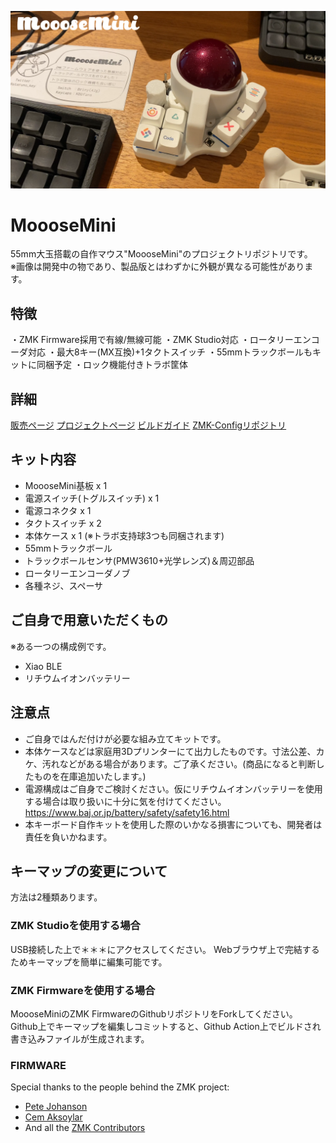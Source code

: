 ![](./Readme_image/MoooseMini01.png)
<br>
# MoooseMini
55mm大玉搭載の自作マウス"MoooseMini"のプロジェクトリポジトリです。  
※画像は開発中の物であり、製品版とはわずかに外観が異なる可能性があります。  

## 特徴
・ZMK Firmware採用で有線/無線可能
・ZMK Studio対応
・ロータリーエンコーダ対応
・最大8キー(MX互換)+1タクトスイッチ
・55mmトラックボールもキットに同梱予定
・ロック機能付きトラボ筐体

## 詳細
[販売ページ](https://ataruno.booth.pm/items/6922285)
[プロジェクトページ](https://github.com/ataruno/MoooseMini/tree/main)
[ビルドガイド](https://github.com/ataruno/MoooseMini/blob/main/build_guide/build_guide.md)
[ZMK-Configリポジトリ](https://github.com/ataruno/zmk-MoooseMini)

## キット内容
* MoooseMini基板 x 1
* 電源スイッチ(トグルスイッチ) x 1
* 電源コネクタ x 1
* タクトスイッチ x 2
* 本体ケース x 1 (※トラボ支持球3つも同梱されます)
* 55mmトラックボール
* トラックボールセンサ(PMW3610+光学レンズ)＆周辺部品
* ロータリーエンコーダノブ
* 各種ネジ、スペーサ

## ご自身で用意いただくもの
※ある一つの構成例です。
* Xiao BLE
* リチウムイオンバッテリー

## 注意点
* ご自身ではんだ付けが必要な組み立てキットです。
* 本体ケースなどは家庭用3Dプリンターにて出力したものです。寸法公差、カケ、汚れなどがある場合があります。ご了承ください。(商品になると判断したものを在庫追加いたします。)
* 電源構成はご自身でご検討ください。仮にリチウムイオンバッテリーを使用する場合は取り扱いに十分に気を付けてください。  
https://www.baj.or.jp/battery/safety/safety16.html
* 本キーボード自作キットを使用した際のいかなる損害についても、開発者は責任を負いかねます。

## キーマップの変更について
方法は2種類あります。

### ZMK Studioを使用する場合
USB接続した上で＊＊＊にアクセスしてください。
Webブラウザ上で完結するためキーマップを簡単に編集可能です。

### ZMK Firmwareを使用する場合
MoooseMiniのZMK FirmwareのGithubリポジトリをForkしてください。
Github上でキーマップを編集しコミットすると、Github Action上でビルドされ書き込みファイルが生成されます。

### FIRMWARE  
Special thanks to the people behind the ZMK project:  
- [Pete Johanson](https://github.com/petejohanson)  
- [Cem Aksoylar](https://github.com/caksoylar)  
- And all the [ZMK Contributors](https://github.com/zmkfirmware/zmk/graphs/contributors)

